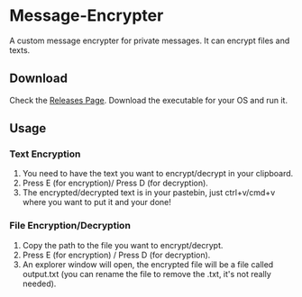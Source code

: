 # Message-Encrypter
A custom message encrypter for private messages. It can encrypt files and texts.

## Download
Check the [Releases Page](https://github.com/ElrohirGT/Message-Encrypter/releases). Download the executable for your OS and run it.

## Usage
### Text Encryption
1. You need to have the text you want to encrypt/decrypt in your clipboard.
2. Press E (for encryption)/ Press D (for decryption).
3. The encrypted/decrypted text is in your pastebin, just ctrl+v/cmd+v where you want to put it and your done!

### File Encryption/Decryption
1. Copy the path to the file you want to encrypt/decrypt.
2. Press E (for encryption) / Press D (for decryption).
3. An explorer window will open, the encrypted file will be a file called output.txt (you can rename the file to remove the .txt, it's not really needed).
